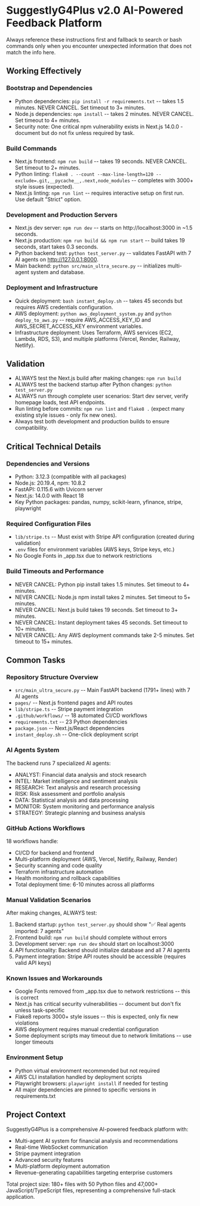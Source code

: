 # SuggestlyG4Plus v2.0 AI-Powered Feedback Platform

Always reference these instructions first and fallback to search or bash commands only when you encounter unexpected information that does not match the info here.

## Working Effectively

### Bootstrap and Dependencies
- Python dependencies: `pip install -r requirements.txt` -- takes 1.5 minutes. NEVER CANCEL. Set timeout to 3+ minutes.
- Node.js dependencies: `npm install` -- takes 2 minutes. NEVER CANCEL. Set timeout to 4+ minutes.
- Security note: One critical npm vulnerability exists in Next.js 14.0.0 - document but do not fix unless required by task.

### Build Commands
- Next.js frontend: `npm run build` -- takes 19 seconds. NEVER CANCEL. Set timeout to 2+ minutes.
- Python linting: `flake8 . --count --max-line-length=120 --exclude=.git,__pycache__,.next,node_modules` -- completes with 3000+ style issues (expected).
- Next.js linting: `npm run lint` -- requires interactive setup on first run. Use default "Strict" option.

### Development and Production Servers
- Next.js dev server: `npm run dev` -- starts on http://localhost:3000 in ~1.5 seconds.
- Next.js production: `npm run build && npm run start` -- build takes 19 seconds, start takes 0.3 seconds.
- Python backend test: `python test_server.py` -- validates FastAPI with 7 AI agents on http://127.0.0.1:8000.
- Main backend: `python src/main_ultra_secure.py` -- initializes multi-agent system and database.

### Deployment and Infrastructure  
- Quick deployment: `bash instant_deploy.sh` -- takes 45 seconds but requires AWS credentials configuration.
- AWS deployment: `python aws_deployment_system.py` and `python deploy_to_aws.py` -- require AWS_ACCESS_KEY_ID and AWS_SECRET_ACCESS_KEY environment variables.
- Infrastructure deployment: Uses Terraform, AWS services (EC2, Lambda, RDS, S3), and multiple platforms (Vercel, Render, Railway, Netlify).

## Validation

- ALWAYS test the Next.js build after making changes: `npm run build`
- ALWAYS test the backend startup after Python changes: `python test_server.py`
- ALWAYS run through complete user scenarios: Start dev server, verify homepage loads, test API endpoints.
- Run linting before commits: `npm run lint` and `flake8 .` (expect many existing style issues - only fix new ones).
- Always test both development and production builds to ensure compatibility.

## Critical Technical Details

### Dependencies and Versions
- Python: 3.12.3 (compatible with all packages)
- Node.js: 20.19.4, npm: 10.8.2
- FastAPI: 0.115.6 with Uvicorn server
- Next.js: 14.0.0 with React 18
- Key Python packages: pandas, numpy, scikit-learn, yfinance, stripe, playwright

### Required Configuration Files
- `lib/stripe.ts` -- Must exist with Stripe API configuration (created during validation)
- `.env` files for environment variables (AWS keys, Stripe keys, etc.)
- No Google Fonts in _app.tsx due to network restrictions

### Build Timeouts and Performance
- NEVER CANCEL: Python pip install takes 1.5 minutes. Set timeout to 4+ minutes.
- NEVER CANCEL: Node.js npm install takes 2 minutes. Set timeout to 5+ minutes.
- NEVER CANCEL: Next.js build takes 19 seconds. Set timeout to 3+ minutes.
- NEVER CANCEL: Instant deployment takes 45 seconds. Set timeout to 10+ minutes.
- NEVER CANCEL: Any AWS deployment commands take 2-5 minutes. Set timeout to 15+ minutes.

## Common Tasks

### Repository Structure Overview
- `src/main_ultra_secure.py` -- Main FastAPI backend (1791+ lines) with 7 AI agents
- `pages/` -- Next.js frontend pages and API routes
- `lib/stripe.ts` -- Stripe payment integration
- `.github/workflows/` -- 18 automated CI/CD workflows
- `requirements.txt` -- 23 Python dependencies
- `package.json` -- Next.js/React dependencies
- `instant_deploy.sh` -- One-click deployment script

### AI Agents System
The backend runs 7 specialized AI agents:
- ANALYST: Financial data analysis and stock research
- INTEL: Market intelligence and sentiment analysis  
- RESEARCH: Text analysis and research processing
- RISK: Risk assessment and portfolio analysis
- DATA: Statistical analysis and data processing
- MONITOR: System monitoring and performance analysis
- STRATEGY: Strategic planning and business analysis

### GitHub Actions Workflows
18 workflows handle:
- CI/CD for backend and frontend
- Multi-platform deployment (AWS, Vercel, Netlify, Railway, Render)
- Security scanning and code quality
- Terraform infrastructure automation
- Health monitoring and rollback capabilities
- Total deployment time: 6-10 minutes across all platforms

### Manual Validation Scenarios
After making changes, ALWAYS test:
1. Backend startup: `python test_server.py` should show "✅ Real agents imported: 7 agents"
2. Frontend build: `npm run build` should complete without errors
3. Development server: `npm run dev` should start on localhost:3000
4. API functionality: Backend should initialize database and all 7 AI agents
5. Payment integration: Stripe API routes should be accessible (requires valid API keys)

### Known Issues and Workarounds
- Google Fonts removed from _app.tsx due to network restrictions -- this is correct
- Next.js has critical security vulnerabilities -- document but don't fix unless task-specific
- Flake8 reports 3000+ style issues -- this is expected, only fix new violations
- AWS deployment requires manual credential configuration
- Some deployment scripts may timeout due to network limitations -- use longer timeouts

### Environment Setup
- Python virtual environment recommended but not required
- AWS CLI installation handled by deployment scripts
- Playwright browsers: `playwright install` if needed for testing
- All major dependencies are pinned to specific versions in requirements.txt

## Project Context
SuggestlyG4Plus is a comprehensive AI-powered feedback platform with:
- Multi-agent AI system for financial analysis and recommendations
- Real-time WebSocket communication
- Stripe payment integration
- Advanced security features
- Multi-platform deployment automation
- Revenue-generating capabilities targeting enterprise customers

Total project size: 180+ files with 50 Python files and 47,000+ JavaScript/TypeScript files, representing a comprehensive full-stack application.